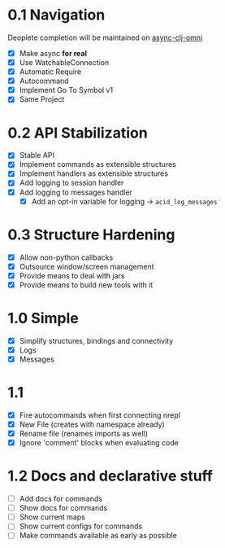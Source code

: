# 0.1 Navigation
Deoplete completion will be maintained on
[async-clj-omni](https://github.com/clojure-vim/async-clj-omni/)

- [x] Make async **for real**
 - [x] Use WatchableConnection
- [x] Automatic Require
 - [x] Autocommand
- [x] Implement Go To Symbol v1
 - [x] Same Project

# 0.2 API Stabilization

- [x] Stable API
- [x] Implement commands as extensible structures
- [x] Implement handlers as extensible structures
- [x] Add logging to session handler
- [x] Add logging to messages handler
  - [x] Add an opt-in variable for logging -> `acid_log_messages`

# 0.3 Structure Hardening

- [x] Allow non-python callbacks
- [x] Outsource window/screen management
- [x] Provide means to deal with jars
- [x] Provide means to build new tools with it

# 1.0 Simple

- [x] Simplify structures, bindings and connectivity
- [x] Logs
- [x] Messages

# 1.1
- [x] Fire autocommands when first connecting nrepl
- [x] New File (creates with namespace already)
- [x] Rename file (renames imports as well)
- [x] Ignore 'comment' blocks when evaluating code

# 1.2 Docs and declarative stuff

- [ ] Add docs for commands
- [ ] Show docs for commands
- [ ] Show current maps
- [ ] Show current configs for commands
- [ ] Make commands available as early as possible
